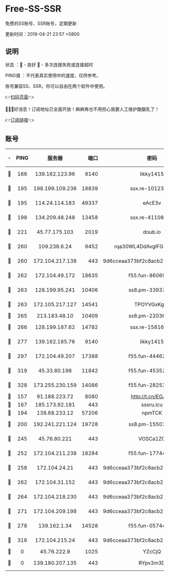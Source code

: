 # Free-SS-SSR

免费的SS账号、SSR账号，定期更新

更新时间：2019-04-21 23:57 +0800

## 说明

状态     ：🙂 - 良好 🙁 - 多次连接失败或连接超时

PING值   ：不代表真实使用中的速度，仅供参考。

账号兼容SS、SSR，你可以自由在两个软件中使用。

👉[扫码页面](https://liesauer.github.io/Free-SS-SSR/)👈

🎉🎉🎉好消息！订阅地址已全面开放！麻麻再也不用担心我要人工维护酸酸乳了！

👉[订阅链接](https://www.liesauer.net/yogurt/subscribe?ACCESS_TOKEN=DAYxR3mMaZAsaqUb)👈

## 账号

|-|PING|服务器|端口|密码|加密方式|区域|
|:----:|:----:|:-----:|-----:|:----:|:----:|:----:|
|🙂|166|139.162.123.96|9140|likky1415|aes-256-cfb|JP|
|🙂|195|198.199.109.236|18839|ssx.re-10123723|aes-256-cfb|US|
|🙂|195|114.24.114.183|49337|eAcE3v|chacha20-ietf|TW|
|🙂|198|134.209.48.248|13458|ssx.re-41108917|aes-256-cfb|US|
|🙂|221|45.77.175.103|2019|doub.io|aes-128-ctr|SG|
|🙂|260|109.238.6.24|9452|rqa30WL4DdAvgIFG6Fs3znzTa|aes-256-cfb|FR|
|🙂|260|172.104.217.138|443|9d6cceaa373bf2c8acb22e60b6a58be6|aes-256-cfb|US|
|🙂|262|172.104.49.172|18635|f55.fun-86069991|aes-256-cfb|SG|
|🙂|263|128.199.95.241|10406|ss8.pm-33937991|aes-256-cfb|SG|
|🙂|263|172.105.217.127|14541|TPOYVGxKglpi|aes-256-cfb|JP|
|🙂|265|213.183.48.10|10409|ss8.pm-22036959|rc4-md5|RU|
|🙂|266|128.199.187.62|14782|ssx.re-15816563|aes-256-cfb|SG|
|🙂|277|139.162.185.76|9140|likky1415|aes-256-cfb|DE|
|🙂|297|172.104.49.207|17388|f55.fun-44462258|aes-256-cfb|SG|
|🙂|319|45.33.80.198|11842|f55.fun-45352545|aes-256-cfb|US|
|🙂|328|173.255.230.159|14086|f55.fun-28253939|aes-256-cfb|US|
|🙂|157|91.188.223.72|8080|http://t.cn/EGJIyrl|rc4-md5|RU|
|🙂|167|185.173.92.181|443|sssru.icu|rc4-md5|RU|
|🙂|194|138.68.233.12|57206|npmTCK|rc4-md5|US|
|🙂|200|192.241.221.124|19728|ss8.pm-15501985|aes-256-cfb|US|
|🙂|245|45.76.80.221|443|VOSCa1ZG|aes-256-cfb|DE|
|🙂|252|172.104.211.238|18284|f55.fun-17744307|aes-256-cfb|US|
|🙂|258|172.104.24.21|443|9d6cceaa373bf2c8acb22e60b6a58be6|aes-256-cfb|US|
|🙂|262|172.104.31.152|443|9d6cceaa373bf2c8acb22e60b6a58be6|aes-256-cfb|US|
|🙂|264|172.104.218.230|443|9d6cceaa373bf2c8acb22e60b6a58be6|aes-256-cfb|US|
|🙂|271|172.104.209.198|443|9d6cceaa373bf2c8acb22e60b6a58be6|aes-256-cfb|US|
|🙂|278|139.162.1.34|14528|f55.fun-05744880|aes-256-cfb|SG|
|🙂|316|172.104.215.24|443|9d6cceaa373bf2c8acb22e60b6a58be6|aes-256-cfb|US|
|🙁|0|45.76.222.9|1025|YZcCjQ|rc4-md5|JP|
|🙁|0|139.180.207.135|443|RYpv3m3D|aes-256-cfb|JP|

